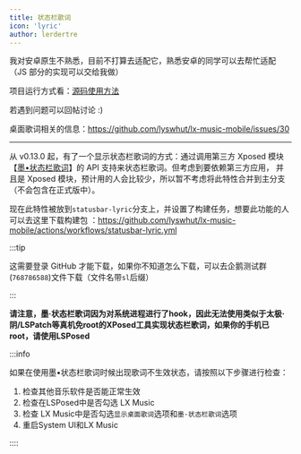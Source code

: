 ```yaml
---
title: 状态栏歌词
icon: 'lyric'
author: lerdertre
---
```


我对安卓原生不熟悉，目前不打算去适配它，熟悉安卓的同学可以去帮忙适配（JS 部分的实现可以交给我做）

项目运行方式看：[源码使用方法](/mobile/use-source-code)

若遇到问题可以回帖讨论 :)

桌面歌词相关的信息：<https://github.com/lyswhut/lx-music-mobile/issues/30>

---

从 v0.13.0 起，有了一个显示状态栏歌词的方式：通过调用第三方 Xposed 模块
【[墨•状态栏歌词](https://github.com/Block-Network/StatusBarLyric)】的 API 支持来状态栏歌词。但考虑到要依赖第三方应用，
并且是 Xposed 模块，预计用的人会比较少，所以暂不考虑将此特性合并到主分支（不会包含在正式版中）。

现在此特性被放到`statusbar-lyric`分支上，并设置了构建任务，想要此功能的人可以去这里下载构建包
：<https://github.com/lyswhut/lx-music-mobile/actions/workflows/statusbar-lyric.yml>

:::tip

这需要登录 GitHub 才能下载，如果你不知道怎么下载，可以去企鹅测试群(`768786588`)文件下载（文件名带`sl`后缀）

:::

**请注意，墨·状态栏歌词因为对系统进程进行了hook，因此无法使用类似于太极·阴/LSPatch等真机免root的XPosed工具实现状态栏歌词，如果你的手机已root，请使用LSPosed**

:::info

如果在使用墨•状态栏歌词时候出现歌词不生效状态，请按照以下步骤进行检查：

1. 检查其他音乐软件是否能正常生效
2. 检查在LSPosed中是否勾选 LX Music
3. 检查 LX Music中是否勾选`显示桌面歌词`选项和`墨·状态栏歌词`选项
4. 重启System UI和LX Music

::::
